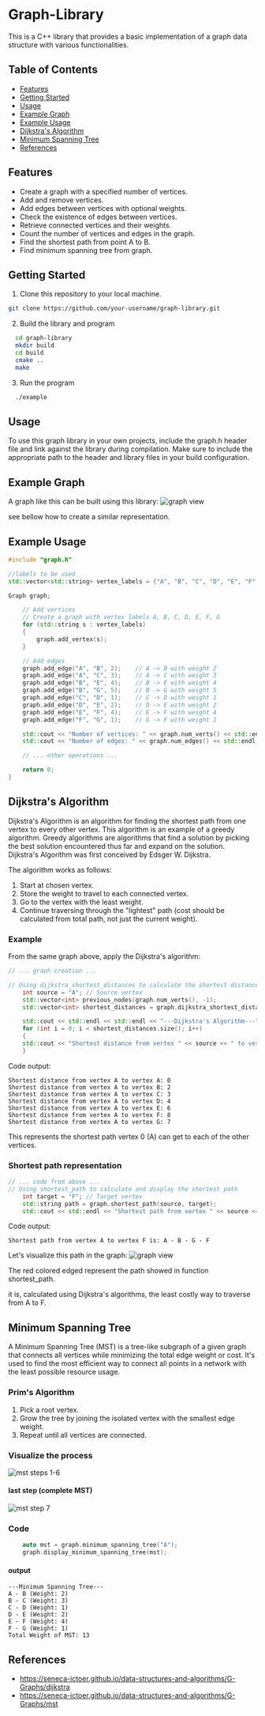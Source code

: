 # Graph-Library

This is a C++ library that provides a basic implementation of a graph data structure with various functionalities.

## Table of Contents

- [Features](#features)
- [Getting Started](#getting-started)
- [Usage](#usage)
- [Example Graph](#example-graph)
- [Example Usage](#example-usage)
- [Dijkstra's Algorithm](#dijkstras-algorithm)
- [Minimum Spanning Tree](#minimum-spanning-tree)
- [References](#references)


## Features

- Create a graph with a specified number of vertices.
- Add and remove vertices.
- Add edges between vertices with optional weights.
- Check the existence of edges between vertices.
- Retrieve connected vertices and their weights.
- Count the number of vertices and edges in the graph.
- Find the shortest path from point A to B.
- Find minimum spanning tree from graph.

## Getting Started

1. Clone this repository to your local machine.

```bash
git clone https://github.com/your-username/graph-library.git
```

2. Build the library and program
```bash
  cd graph-library
  mkdir build
  cd build
  cmake ..
  make
```

3. Run the program
```bash
  ./example
```

## Usage

To use this graph library in your own projects, include the graph.h header file and link against the library during compilation.
Make sure to include the appropriate path to the header and library files in your build configuration.



## Example Graph

A graph like this can be built using this library:
![graph view](graphView.png)


see bellow how to create a similar representation.
## Example Usage

```cpp
#include "graph.h"

//labels to be used
std::vector<std::string> vertex_labels = {"A", "B", "C", "D", "E", "F", "G"};

Graph graph;

    // Add vertices
    // Create a graph with vertex labels A, B, C, D, E, F, G
    for (std::string s : vertex_labels)
    {
        graph.add_vertex(s);
    }

    // Add edges
    graph.add_edge("A", "B", 2);    // A -> B with weight 2
    graph.add_edge("A", "C", 3);    // A -> C with weight 3
    graph.add_edge("B", "E", 4);    // B -> E with weight 4
    graph.add_edge("B", "G", 5);    // B -> G with weight 5
    graph.add_edge("C", "D", 1);    // C -> D with weight 1
    graph.add_edge("D", "E", 2);    // D -> E with weight 2
    graph.add_edge("E", "F", 4);    // E -> F with weight 4
    graph.add_edge("F", "G", 1);    // G -> F with weight 1

    std::cout << "Number of vertices: " << graph.num_verts() << std::endl;
    std::cout << "Number of edges: " << graph.num_edges() << std::endl;

    // ... other operations ...

    return 0;
}
```


## Dijkstra's Algorithm
Dijkstra's Algorithm is an algorithm for finding the shortest path from one vertex to every other vertex. This algorithm is an example
of a greedy algorithm. Greedy algorithms are algorithms that find a solution by picking the best solution encountered thus far and expand
on the solution. Dijkstra's Algorithm was first conceived by Edsger W. Dijkstra.

The algorithm works as follows:

1. Start at chosen vertex.
2. Store the weight to travel to each connected vertex.
3. Go to the vertex with the least weight.
4. Continue traversing through the "lightest" path (cost should be calculated from total path, not just the current weight).

### Example
From the same graph above, apply the Dijkstra's algorithm:

```cpp
// ... graph creation ...

// Using dijkstra_shortest_distances to calculate the shortest distances
    int source = "A"; // Source vertex
    std::vector<int> previous_nodes(graph.num_verts(), -1);
    std::vector<int> shortest_distances = graph.dijkstra_shortest_distances(source, previous_nodes);

    std::cout << std::endl << std::endl << "---Dijkstra's Algorithm---" << std::endl;
    for (int i = 0; i < shortest_distances.size(); i++)
    {
    std::cout << "Shortest distance from vertex " << source << " to vertex " << vertex_labels[i] << ": " << shortest_distances[i] << std::endl;
    }
```

Code output:
```
Shortest distance from vertex A to vertex A: 0
Shortest distance from vertex A to vertex B: 2
Shortest distance from vertex A to vertex C: 3
Shortest distance from vertex A to vertex D: 4
Shortest distance from vertex A to vertex E: 6
Shortest distance from vertex A to vertex F: 8
Shortest distance from vertex A to vertex G: 7
```

This represents the shortest path vertex 0 (A) can get to each of the other vertices.


### Shortest path representation

```cpp
// ... code from above ...
// Using shortest_path to calculate and display the shortest path
    int target = "F"; // Target vertex
    std::string path = graph.shortest_path(source, target);
    std::cout << std::endl << "Shortest path from vertex " << source << " to vertex " << target << " is: " << path << std::endl;
```

Code output:
```
Shortest path from vertex A to vertex F is: A - B - G - F
```

Let's visualize this path in the graph:
![graph view](shortestPath.png)

The red colored edged represent the path showed in function shortest_path.

it is, calculated using Dijkstra's algorithms, the least costly way to traverse from A to F.


## Minimum Spanning Tree
A Minimum Spanning Tree (MST) is a tree-like subgraph of a given graph that connects all vertices while minimizing the total edge weight or cost.
It's used to find the most efficient way to connect all points in a network with the least possible resource usage.

### Prim's Algorithm
1. Pick a root vertex.
2. Grow the tree by joining the isolated vertex with the smallest edge weight.
3. Repeat until all vertices are connected.

### Visualize the process

![mst steps 1-6](mst1-6.png)

#### last step (complete MST)
![mst step 7](mst7.png)


### Code
```cpp
    auto mst = graph.minimum_spanning_tree("A");
    graph.display_minimum_spanning_tree(mst);
```

#### output
```
---Minimum Spanning Tree---
A - B (Weight: 2)
B - C (Weight: 3)
C - D (Weight: 1)
D - E (Weight: 2)
E - F (Weight: 4)
F - G (Weight: 1)
Total Weight of MST: 13
```
## References
* https://seneca-ictoer.github.io/data-structures-and-algorithms/G-Graphs/dijkstra
* https://seneca-ictoer.github.io/data-structures-and-algorithms/G-Graphs/mst
